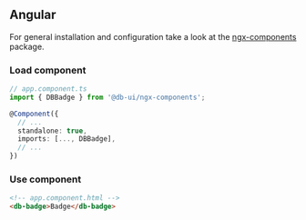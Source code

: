 ## Angular

For general installation and configuration take a look at the [ngx-components](https://www.npmjs.com/package/@db-ui/ngx-components) package.

### Load component

```ts app.component.ts
// app.component.ts
import { DBBadge } from '@db-ui/ngx-components';

@Component({
  // ...
  standalone: true,
  imports: [..., DBBadge],
  // ...
})
```

### Use component

```html app.component.html
<!-- app.component.html -->
<db-badge>Badge</db-badge>
```
